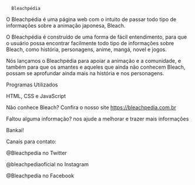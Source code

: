       Bleachpédia

O Bleachpédia é uma página web com o intuito de passar todo tipo de informações sobre a animação japonesa, Bleach. 

O Bleachpédia é construído de uma forma de fácil entendimento, para que o usuário possa encontrar facilmente todo tipo de informações sobre Bleach, como história, personagens, anime, mangá, novel e jogos.

Nós lançamos o Bleachpédia para apoiar a animação e a comunidade, e também para que os amantes e aqueles que ainda não conhecem Bleach, possam se aprofundar ainda mais na história e nos personagens.

Programas Utilizados

HTML, CSS e JavaScript

Não conhece Bleach? Confira o nosso site https://bleachpedia.com.br

Faltou alguma informação? nos ajude a melhorar e trazer mais informações

Bankai!

Canais para contato:

@Bleachpedia no Twitter

@bleachpediaoficial no Instagram

@Bleachpedia no Facebook 
